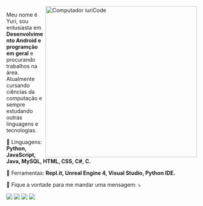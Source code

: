 <img src="https://raw.githubusercontent.com/MicaelliMedeiros/micaellimedeiros/master/image/computer-illustration.png" min-width="400px" max-width="400px" width="400px" align="right" alt="Computador iuriCode">

<p align="left"> 
  Meu nome é Yuri, sou entusiasta em <strong>Desenvolvimento Android e programção em geral</strong> e procurando trabalhos na área.<br>
  Atualmente cursando ciências da computação e sempre estudando outras linguagens e tecnologias.
</p>

<p align="left">
  🦄 Linguagens: <strong>Python, JavaScript, Java, MySQL, HTML, CSS, C#, C.</strong>
</p>

<p align="left">
  💼 Ferramentas: <strong>Repl.it, Unreal Engine 4, Visual Studio, Python IDE.</strong>
</p>

<p align="left">
  💌 Fique a vontade para me mandar uma mensagem: ⤵️
</p>

<p align="left">
  <a href="mailto:yurialdegoes@gmail.com?Subject=Github%20Mensagem" alt="Gmail">
  <img src="https://img.shields.io/badge/-Gmail-FF0000?style=flat-square&labelColor=FF0000&logo=gmail&logoColor=white&link=mailto:yurialdegoes@gmail.com?Subject=Github%20Mensagem" /></a>

  <a href="https://www.linkedin.com/in/yuri-gomes-68b071200" alt="Linkedin">
  <img src="https://img.shields.io/badge/-Linkedin-0e76a8?style=flat-square&logo=Linkedin&logoColor=white&link=https://www.linkedin.com/in/yuri-gomes-68b071200" /></a>

  <a href="https://wa.me/qr/272U6PTN6UGTJ1" alt="WhatsApp">
  <img src="https://img.shields.io/badge/-WhatsApp-25d366?style=flat-square&labelColor=25d366&logo=whatsapp&logoColor=white&link=https://wa.me/qr/272U6PTN6UGTJ1"/></a>

  <a href="http://instagram.com/yuri_gms4?utm_source=qr" alt="Instagram">
  <img src="https://img.shields.io/badge/-Instagram-DF0174?style=flat-square&labelColor=DF0174&logo=instagram&logoColor=white&link=http://instagram.com/yuri_gms4?utm_source=qr"/></a>
</p>  
